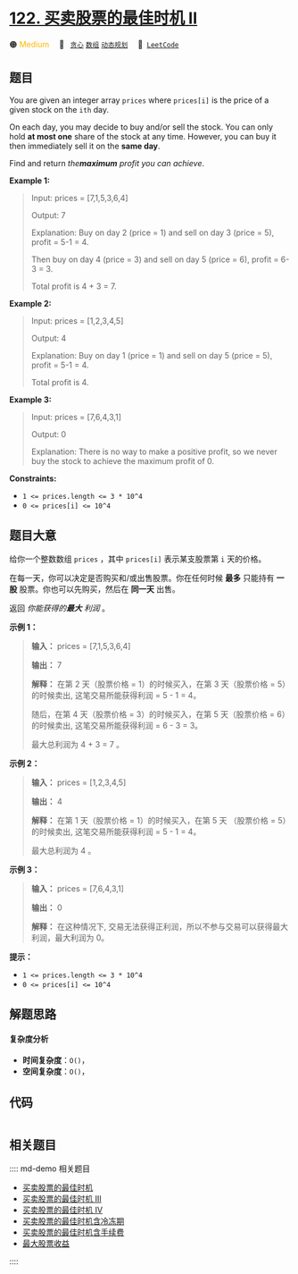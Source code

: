# [122. 买卖股票的最佳时机 II](https://leetcode.com/problems/best-time-to-buy-and-sell-stock-ii)

🟠 <font color=#ffb800>Medium</font>&emsp; 🔖&ensp; [`贪心`](/leetcode/outline/tag/greedy.md) [`数组`](/leetcode/outline/tag/array.md) [`动态规划`](/leetcode/outline/tag/dynamic-programming.md)&emsp; 🔗&ensp;[`LeetCode`](https://leetcode.com/problems/best-time-to-buy-and-sell-stock-ii)


## 题目

You are given an integer array `prices` where `prices[i]` is the price of a
given stock on the `ith` day.

On each day, you may decide to buy and/or sell the stock. You can only hold
**at most one** share of the stock at any time. However, you can buy it then
immediately sell it on the **same day**.

Find and return _the**maximum** profit you can achieve_.



**Example 1:**

> Input: prices = [7,1,5,3,6,4]
> 
> Output: 7
> 
> Explanation: Buy on day 2 (price = 1) and sell on day 3 (price = 5), profit = 5-1 = 4.
> 
> Then buy on day 4 (price = 3) and sell on day 5 (price = 6), profit = 6-3 = 3.
> 
> Total profit is 4 + 3 = 7.

**Example 2:**

> Input: prices = [1,2,3,4,5]
> 
> Output: 4
> 
> Explanation: Buy on day 1 (price = 1) and sell on day 5 (price = 5), profit = 5-1 = 4.
> 
> Total profit is 4.

**Example 3:**

> Input: prices = [7,6,4,3,1]
> 
> Output: 0
> 
> Explanation: There is no way to make a positive profit, so we never buy the stock to achieve the maximum profit of 0.

**Constraints:**

  * `1 <= prices.length <= 3 * 10^4`
  * `0 <= prices[i] <= 10^4`


## 题目大意

给你一个整数数组 `prices` ，其中 `prices[i]` 表示某支股票第 `i` 天的价格。

在每一天，你可以决定是否购买和/或出售股票。你在任何时候 **最多**  只能持有 **一股** 股票。你也可以先购买，然后在 **同一天** 出售。

返回 _你能获得的**最大** 利润_ 。



**示例 1：**

> 
> 
> 
> 
> 
> **输入：** prices = [7,1,5,3,6,4]
> 
> **输出：** 7
> 
> **解释：** 在第 2 天（股票价格 = 1）的时候买入，在第 3 天（股票价格 = 5）的时候卖出, 这笔交易所能获得利润 = 5 - 1 = 4。
> 
> 随后，在第 4 天（股票价格 = 3）的时候买入，在第 5 天（股票价格 = 6）的时候卖出, 这笔交易所能获得利润 = 6 - 3 = 3。
> 
> 最大总利润为 4 + 3 = 7 。

**示例 2：**

> 
> 
> 
> 
> 
> **输入：** prices = [1,2,3,4,5]
> 
> **输出：** 4
> 
> **解释：** 在第 1 天（股票价格 = 1）的时候买入，在第 5 天 （股票价格 = 5）的时候卖出, 这笔交易所能获得利润 = 5 - 1 = 4。
> 
> 最大总利润为 4 。

**示例  3：**

> 
> 
> 
> 
> 
> **输入：** prices = [7,6,4,3,1]
> 
> **输出：** 0
> 
> **解释：** 在这种情况下, 交易无法获得正利润，所以不参与交易可以获得最大利润，最大利润为 0。



**提示：**

  * `1 <= prices.length <= 3 * 10^4`
  * `0 <= prices[i] <= 10^4`


## 解题思路

#### 复杂度分析

- **时间复杂度**：`O()`，
- **空间复杂度**：`O()`，

## 代码

```javascript

```

## 相关题目

:::: md-demo 相关题目
- [买卖股票的最佳时机](https://leetcode.com/problems/best-time-to-buy-and-sell-stock)
- [买卖股票的最佳时机 III](https://leetcode.com/problems/best-time-to-buy-and-sell-stock-iii)
- [买卖股票的最佳时机 IV](https://leetcode.com/problems/best-time-to-buy-and-sell-stock-iv)
- [买卖股票的最佳时机含冷冻期](https://leetcode.com/problems/best-time-to-buy-and-sell-stock-with-cooldown)
- [买卖股票的最佳时机含手续费](https://leetcode.com/problems/best-time-to-buy-and-sell-stock-with-transaction-fee)
- [最大股票收益](https://leetcode.com/problems/maximum-profit-from-trading-stocks)

::::
